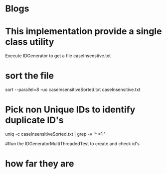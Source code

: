 # Blogs

# This implementation provide a single class utility 
Execute IDGenerator to get a file caseInsenstive.txt

# sort the file
sort --parallel=8 -uo caseInsensitiveSorted.txt caseInsensitive.txt 

# Pick non Unique IDs to identify duplicate ID's
uniq -c caseInsensitiveSorted.txt | grep -v '^ *1 '


#Run the IDGeneratorMultiThreadedTest to create and check id's 
# how far they are